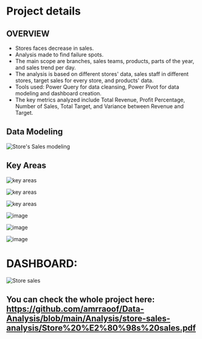 # Project details
## OVERVIEW
- Stores faces decrease in sales.
- Analysis made to find failure spots.
- The main scope are branches, sales teams, products, parts of the year, and sales trend per day.
- The analysis is based on different stores' data, sales staff in different stores, target sales for every store, and products' data.
- Tools used: Power Query for data cleansing, Power Pivot for data modeling and dashboard creation.
- The key metrics analyzed include Total Revenue, Profit Percentage, Number of Sales, Total Target, and Variance between Revenue and Target.

## Data Modeling

![Store's Sales modeling](https://github.com/user-attachments/assets/47c8eeff-cd13-4a84-bc89-2a945669da74)
## Key Areas
![key areas](https://github.com/user-attachments/assets/c2726a11-5cbb-4df1-8e42-689d52ad1941)


![key areas](https://github.com/user-attachments/assets/b94fc869-c703-4019-ba58-1016e5242207)


![key areas](https://github.com/user-attachments/assets/83a474ca-9368-46f5-b5e4-a1a3d487538a)


![image](https://github.com/user-attachments/assets/0439db88-5cbd-4a12-8c68-9c325001dadf)


![image](https://github.com/user-attachments/assets/2abda577-28cf-47e9-97c2-dd6dca036b5b)


![image](https://github.com/user-attachments/assets/7b02218a-f906-4d7d-8865-d1c9c2c0cf81)


# DASHBOARD: 
![Store sales](https://github.com/user-attachments/assets/66d838ef-ce42-47b8-a957-0f4ac20c5b7f)



## You can check the whole project here: https://github.com/amrraoof/Data-Analysis/blob/main/Analysis/store-sales-analysis/Store%20%E2%80%98s%20sales.pdf
